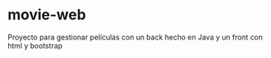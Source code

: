 # movie-web
Proyecto para gestionar películas con un back hecho en Java y un front con html y bootstrap
